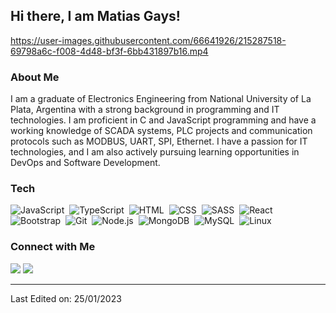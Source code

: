 ## Hi there, I am Matias Gays!

https://user-images.githubusercontent.com/66641926/215287518-69798a6c-f008-4d48-bf3f-6bb431897b16.mp4

### About Me

I am a graduate of Electronics Engineering from National University of La Plata, Argentina with a strong background in programming and IT technologies. I am proficient in C and JavaScript programming and have a working knowledge of SCADA systems, PLC projects and communication protocols such as MODBUS, UART, SPI, Ethernet. I have a passion for IT technologies, and I am also actively pursuing learning opportunities in DevOps and Software Development.

### Tech

![JavaScript](https://img.shields.io/badge/JavaScript-F7DF1E?style=for-the-badge&logo=javascript&logoColor=black)&nbsp;
![TypeScript](https://img.shields.io/badge/TypeScript-007ACC?style=for-the-badge&logo=typescript&logoColor=white)&nbsp;
![HTML](https://img.shields.io/badge/HTML5-E34F26?style=for-the-badge&logo=html5&logoColor=white)&nbsp;
![CSS](https://img.shields.io/badge/CSS3-1572B6?style=for-the-badge&logo=css3&logoColor=white)&nbsp;
![SASS](https://img.shields.io/badge/Sass-CC6699?style=for-the-badge&logo=sass&logoColor=white)&nbsp;
![React](https://img.shields.io/badge/React-61DAFB?style=for-the-badge&logo=react&logoColor=white)&nbsp;
![Bootstrap](https://img.shields.io/badge/Bootstrap-563D7C?style=for-the-badge&logo=bootstrap&logoColor=white)&nbsp;
![Git](https://img.shields.io/badge/GIT-E44C30?style=for-the-badge&logo=git&logoColor=white)&nbsp;
![Node.js](https://img.shields.io/badge/Node.js-43853D?style=for-the-badge&logo=node.js&logoColor=white)&nbsp;
![MongoDB](https://img.shields.io/badge/MongoDB-4EA94B?style=for-the-badge&logo=mongodb&logoColor=white)&nbsp;
![MySQL](https://img.shields.io/badge/MySQL-4479A1?style=for-the-badge&logo=MySQL&logoColor=white)&nbsp;
![Linux](https://img.shields.io/badge/Linux-FCC624?style=for-the-badge&logo=Linux&logoColor=black)&nbsp;

### Connect with Me

<p align="start">
<a href="mailto:ing.matiasgaysb@gmail.com"><img src="https://img.shields.io/static/v1?label=&message=ing.matiasgays@gmail.com&style=social&logo=Gmail"/></a>
<a href="https://www.linkedin.com/in/matiasgays/"><img src="https://img.shields.io/badge/-matiasgays-0077B5?style=flat&logo=Linkedin&logoColor=white"/></a>
</p>

-----
Last Edited on: 25/01/2023
